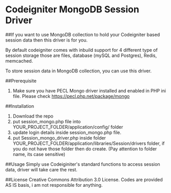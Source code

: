 # Codeigniter MongoDB Session Driver
##If you want to use MongoDB collection to hold your Codeigniter based session data then this driver is for you.

By default codeigniter comes with inbuild support for 4 different type of session storage those are files, database (mySQL and Postgres), Redis, memcached.

To store session data in MongoDB collection, you can use this driver.

##Prerequisite
1. Make sure you have PECL Mongo driver installed and enabled in PHP ini file. Please check https://pecl.php.net/package/mongo

##Installation
1. Download the repo
2. put session_mongo.php file into YOUR_PROJECT_FOLDER/application/config/ folder
3. update login details inside session_mongo.php file.
4. put Session_mongo_driver.php inside folder YOUR_PROJECT_FOLDER/application/libraries/Session/drivers folder, if you do not have those folder then do create. (Pay attention to folder name, its case sensitive)

##Usage
Simply use Codeiginiter's standard functions to access session data, driver will take care the rest.

##License 
Creative Commons Attribution 3.0 License.
Codes are provided AS IS basis, i am not responsible for anything.
